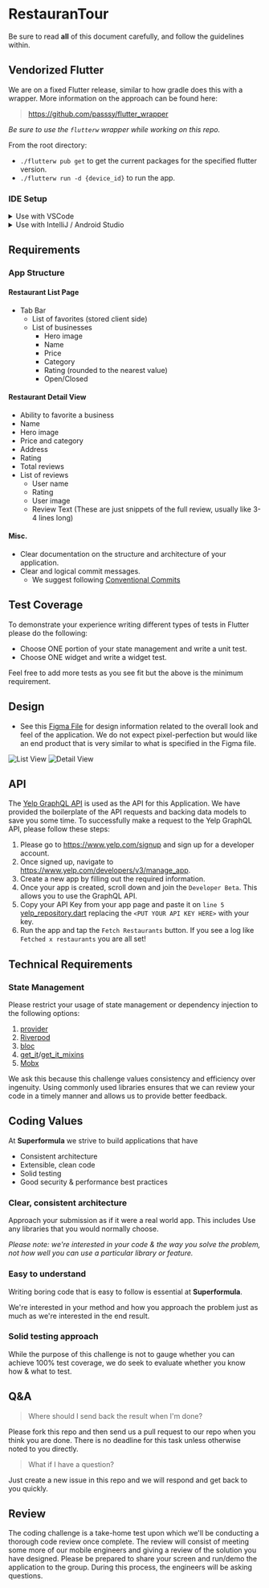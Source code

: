 # RestauranTour

Be sure to read **all** of this document carefully, and follow the guidelines within.

## Vendorized Flutter

We are on a fixed Flutter release, similar to how gradle does this with a wrapper. More information on the approach can be found here:

> https://github.com/passsy/flutter_wrapper

_Be sure to use the `flutterw` wrapper while working on this repo._

From the root directory:

- `./flutterw pub get` to get the current packages for the specified flutter version.
- `./flutterw run -d {device_id}` to run the app.

### IDE Setup

<details>
<summary>Use with VSCode</summary>
<p>

If you're a VScode user link the new Flutter SDK path in your settings
`$projectRoot/.vscode/settings.json` (create if it doesn't exist yet)

```json
{
  "dart.flutterSdkPath": ".flutter"
}
```

Commit this file to your git repo and your coworkers will automatically use `flutterw` from now on

</p>
</details>

<details>
<summary>Use with IntelliJ / Android Studio</summary>
<p>

Go to `Preferences > Languages & Frameworks > Flutter` and set the Flutter SDK path to `$projectRoot/.flutter`

<img width="800" alt="IntelliJ Settings" src="https://user-images.githubusercontent.com/1096485/64658026-3a1fdd00-d436-11e9-9457-556059f68e2c.png">

</p>
</details>

## Requirements

### App Structure

#### Restaurant List Page

- Tab Bar
  - List of favorites (stored client side)
  - List of businesses
    - Hero image
    - Name
    - Price
    - Category
    - Rating (rounded to the nearest value)
    - Open/Closed

#### Restaurant Detail View

- Ability to favorite a business
- Name
- Hero image
- Price and category
- Address
- Rating
- Total reviews
- List of reviews
  - User name
  - Rating
  - User image
  - Review Text (These are just snippets of the full review, usually like 3-4 lines long)

#### Misc.

- Clear documentation on the structure and architecture of your application.
- Clear and logical commit messages.
  - We suggest following [Conventional Commits](https://www.conventionalcommits.org/en/v1.0.0/)

## Test Coverage

To demonstrate your experience writing different types of tests in Flutter please do the following:

- Choose ONE portion of your state management and write a unit test.
- Choose ONE widget and write a widget test.

Feel free to add more tests as you see fit but the above is the minimum requirement.

## Design

- See this [Figma File](https://www.figma.com/file/KsEhQUp66m9yeVkvQ0hSZm/Flutter-Test?node-id=0%3A1) for design information related to the overall look and feel of the application. We do not expect pixel-perfection but would like an end product that is very similar to what is specified in the Figma file.

![List View](screenshots/listview.png)
![Detail View](screenshots/detailview.png)

## API

The [Yelp GraphQL API](https://www.yelp.com/developers/graphql/guides/intro) is used as the API for this Application. We have provided the boilerplate of the API requests and backing data models to save you some time. To successfully make a request to the Yelp GraphQL API, please follow these steps:

1. Please go to https://www.yelp.com/signup and sign up for a developer account.
1. Once signed up, navigate to https://www.yelp.com/developers/v3/manage_app.
1. Create a new app by filling out the required information.
1. Once your app is created, scroll down and join the `Developer Beta`. This allows you to use the GraphQL API.
1. Copy your API Key from your app page and paste it on `line 5` [yelp_repository.dart](app/lib/yelp_repository.dart) replacing the `<PUT YOUR API KEY HERE>` with your key.
1. Run the app and tap the `Fetch Restaurants` button. If you see a log like `Fetched x restaurants` you are all set!

## Technical Requirements

### State Management

Please restrict your usage of state management or dependency injection to the following options:

1. [provider](https://pub.dev/packages/provider)
2. [Riverpod](https://pub.dev/packages/riverpod)
3. [bloc](https://pub.dev/packages/bloc)
4. [get_it](https://pub.dev/packages/get_it)/[get_it_mixins](https://pub.dev/packages/get_it_mixin)
5. [Mobx](https://pub.dev/packages/mobx)

We ask this because this challenge values consistency and efficiency over ingenuity. Using commonly used libraries ensures that we can review your code in a timely manner and allows us to provide better feedback.

## Coding Values

At **Superformula** we strive to build applications that have

- Consistent architecture
- Extensible, clean code
- Solid testing
- Good security & performance best practices

### Clear, consistent architecture

Approach your submission as if it were a real world app. This includes Use any libraries that you would normally choose.

_Please note: we're interested in your code & the way you solve the problem, not how well you can use a particular library or feature._

### Easy to understand

Writing boring code that is easy to follow is essential at **Superformula**.

We're interested in your method and how you approach the problem just as much as we're interested in the end result.

### Solid testing approach

While the purpose of this challenge is not to gauge whether you can achieve 100% test coverage, we do seek to evaluate whether you know how & what to test.

## Q&A

> Where should I send back the result when I'm done?

Please fork this repo and then send us a pull request to our repo when you think you are done. There is no deadline for this task unless otherwise noted to you directly.

> What if I have a question?

Just create a new issue in this repo and we will respond and get back to you quickly.

## Review

The coding challenge is a take-home test upon which we'll be conducting a thorough code review once complete. The review will consist of meeting some more of our mobile engineers and giving a review of the solution you have designed. Please be prepared to share your screen and run/demo the application to the group. During this process, the engineers will be asking questions.
